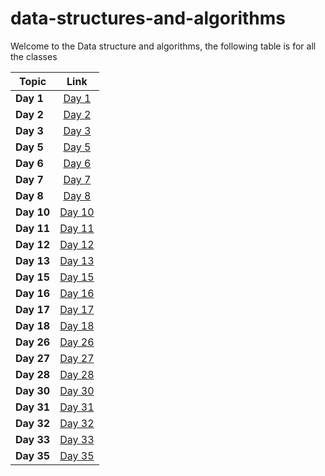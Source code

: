 # data-structures-and-algorithms

Welcome to the Data structure and algorithms, the following table is for all the classes

| Topic   |      Link      |
|----------|:-------------:|
| **Day 1** |[Day 1](data1/README.md) |
| **Day 2** |[Day 2](day2/README.md) |
| **Day 3** |[Day 3](day3/README.md) |
| **Day 5** |[Day 5](Data-Structures/linked-list/README.md) |
| **Day 6** |[Day 6](Data-Structures/linked-list/README.md) |
| **Day 7** |[Day 7](Data-Structures/linked-list/README7.md) |
| **Day 8** |[Day 8](challenges/ll_zip/ll_zip.md) |
| **Day 10** |[Day 10](Data-Structures/stack_and_queue/README.md) |
| **Day 11** |[Day 11](challenges/queue_with_stacks/README.md) |
| **Day 12** |[Day 12](challenges/fifo_animal_shelter/README.md) |
| **Day 13** |[Day 13](challenges/multi_bracket_validation/README.md) |
| **Day 15** |[Day 15](Data-Structures/trees/README.md) |
| **Day 16** |[Day 16](Data-Structures/trees/README2.md) |
| **Day 17** |[Day 17](challenges/breadthFirst/README3.md) |
| **Day 18** |[Day 18](challenges/tree-fizz-buzz/README.md) |
| **Day 26** |[Day 26](challenges/insertion_sort/README.md) |
| **Day 27** |[Day 27](challenges/merge_sort/README.md) |
| **Day 28** |[Day 28](challenges/quicksort/README.md) |
| **Day 30** |[Day 30](Data-Structures/hashtable/README.md) |
| **Day 31** |[Day 31](challenges/hashmap-repeated-words/README.md) |
| **Day 32** |[Day 32](challenges/hashmap-tree-intersection/README.md) |
| **Day 33** |[Day 33](challenges/hashmap-left-join/README.md) |
| **Day 35** |[Day 35](Data-Structures/graph/README.md) |